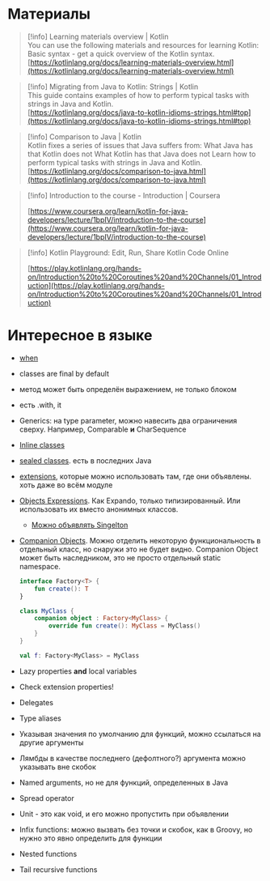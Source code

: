 # Материалы

> [!info] Learning materials overview | Kotlin  
> You can use the following materials and resources for learning Kotlin: Basic syntax - get a quick overview of the Kotlin syntax.  
> [https://kotlinlang.org/docs/learning-materials-overview.html](https://kotlinlang.org/docs/learning-materials-overview.html)  

> [!info] Migrating from Java to Kotlin: Strings | Kotlin  
> This guide contains examples of how to perform typical tasks with strings in Java and Kotlin.  
> [https://kotlinlang.org/docs/java-to-kotlin-idioms-strings.html#top](https://kotlinlang.org/docs/java-to-kotlin-idioms-strings.html#top)  

> [!info] Comparison to Java | Kotlin  
> Kotlin fixes a series of issues that Java suffers from: What Java has that Kotlin does not What Kotlin has that Java does not Learn how to perform typical tasks with strings in Java and Kotlin.  
> [https://kotlinlang.org/docs/comparison-to-java.html](https://kotlinlang.org/docs/comparison-to-java.html)  

> [!info] Introduction to the course - Introduction | Coursera  
>  
> [https://www.coursera.org/learn/kotlin-for-java-developers/lecture/1bpIV/introduction-to-the-course](https://www.coursera.org/learn/kotlin-for-java-developers/lecture/1bpIV/introduction-to-the-course)  

> [!info] Kotlin Playground: Edit, Run, Share Kotlin Code Online  
>  
> [https://play.kotlinlang.org/hands-on/Introduction%20to%20Coroutines%20and%20Channels/01_Introduction](https://play.kotlinlang.org/hands-on/Introduction%20to%20Coroutines%20and%20Channels/01_Introduction)  
# Интересное в языке
- [when](https://kotlinlang.org/docs/basic-syntax.html#when-expression)
- classes are final by default
- метод может быть определён выражением, не только блоком
- есть .with, it
- Generics: на type parameter, можно навесить два ограничения сверху. Например, Comparable **и** CharSequence
- [Inline classes](https://kotlinlang.org/docs/inline-classes.html#inline-classes-vs-type-aliases)
- [sealed classes](https://kotlinlang.org/docs/sealed-classes.html). есть в последних Java
- [extensions](https://kotlinlang.org/docs/extensions.html), которые можно использовать там, где они объявлены. хоть даже во всём модуле
- [Objects Expressions](https://kotlinlang.org/docs/object-declarations.html#creating-anonymous-objects-from-scratch). Как Expando, только типизированный. Или использовать их вместо анонимных классов.
    - [Можно объявлять Singelton](https://kotlinlang.org/docs/object-declarations.html#object-declarations-overview)
- [Companion Objects](https://kotlinlang.org/docs/object-declarations.html#companion-objects). Можно отделить некоторую функциональность в отдельный класс, но снаружи это не будет видно. Companion Object может быть наследником, это не просто отдельный static namespace.
    
    ```Kotlin
    interface Factory<T> {
        fun create(): T
    }
    
    class MyClass {
        companion object : Factory<MyClass> {
            override fun create(): MyClass = MyClass()
        }
    }
    
    val f: Factory<MyClass> = MyClass
    ```
    
- Lazy properties **and** local variables
- Check extension properties!
- Delegates
- Type aliases
- Указывая значения по умолчанию для функций, можно ссылаться на другие аргументы
- Лямбды в качестве последнего (дефолтного?) аргумента можно указывать вне скобок
- Named arguments, но не для функций, определенных в Java
- Spread operator
- Unit - это как void, и его можно пропустить при объявлении
- Infix functions: можно вызвать без точки и скобок, как в Groovy, но нужно это явно определить для функции
- Nested functions
- Tail recursive functions